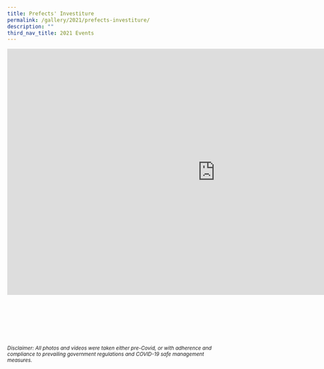 ```yaml
---
title: Prefects' Investiture
permalink: /gallery/2021/prefects-investiture/
description: ""
third_nav_title: 2021 Events
---
```

<iframe allowfullscreen="true" height="569" width="960" frameborder="0" src="https://docs.google.com/presentation/d/e/2PACX-1vTSQlZwKOsUtXKXdR2FfZWye2RN48yuv5riBaF7-ridANj6F103Mvx0VK4hxdFuC937NgLTc5T0-5l4/embed?start=true&amp;loop=true&amp;delayms=5000"></iframe>


<br><br><br><br><br><br>
<sup>_Disclaimer: All photos and videos were taken either pre-Covid, or with adherence and compliance to prevailing government regulations and COVID-19 safe management measures._</sup>